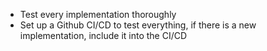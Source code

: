 - Test every implementation thoroughly
- Set up a Github CI/CD to test everything, if there is a new implementation, include it into the CI/CD
